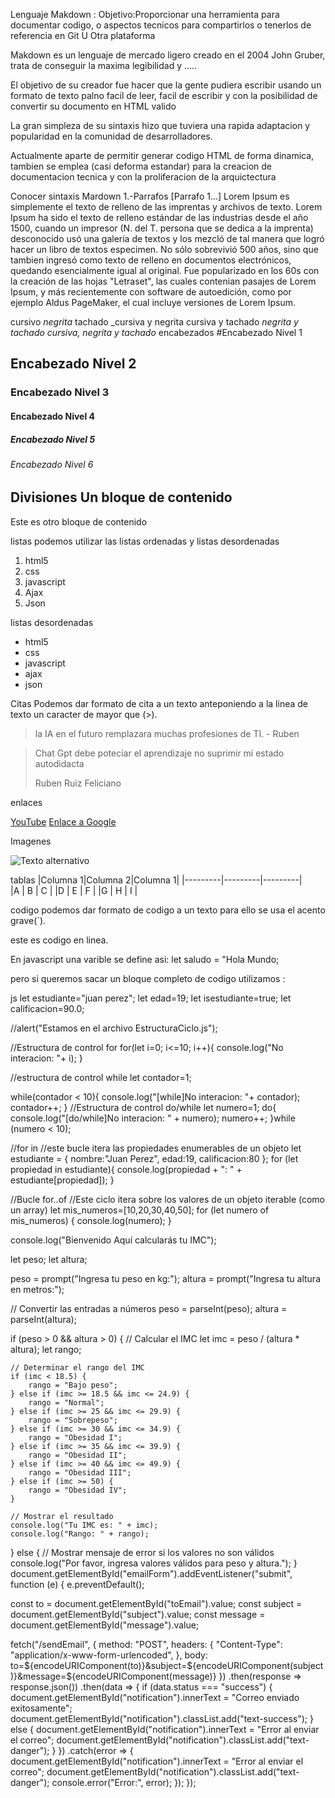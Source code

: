Lenguaje Makdown :
Objetivo:Proporcionar una herramienta para documentar codigo,
o aspectos tecnicos para compartirlos o tenerlos de referencia en Git U
Otra plataforma  


Makdown es un lenguaje de mercado ligero creado en el 2004
John Gruber, trata de conseguir la maxima legibilidad y .....

El objetivo de su creador fue hacer que la gente pudiera escribir usando
un formato de texto palno facil de leer, facil de escribir y con la 
posibilidad de convertir su documento en HTML valido

La gran simpleza de su sintaxis hizo que tuviera una rapida
adaptacion y popularidad en la comunidad de desarrolladores.

Actualmente aparte de permitir generar codigo HTML de forma
dinamica, tambien se emplea (casi deforma estandar) para la creacion
de documentacion tecnica y con la proliferacion de la arquictectura



Conocer sintaxis Mardown
1.-Parrafos [Parrafo 1...]
Lorem Ipsum es simplemente el texto de relleno de las imprentas y archivos de texto. Lorem Ipsum ha sido el texto de relleno estándar de las industrias desde el año 1500, cuando un impresor (N. del T. persona que se dedica a la imprenta) desconocido usó una galería de textos y los mezcló de tal manera que logró hacer un libro de textos especimen. No sólo sobrevivió 500 años, sino que tambien ingresó como texto de relleno en documentos electrónicos, quedando esencialmente igual al original. Fue popularizado en los 60s con la creación de las hojas "Letraset", las cuales contenian pasajes de Lorem Ipsum, y más recientemente con software de autoedición, como por ejemplo Aldus PageMaker, el cual incluye versiones de Lorem Ipsum.



cursivo
*negrita*
tachado
_cursiva y negrita
cursiva y tachado
*negrita y tachado*
*cursiva, negrita y tachado*
encabezados
#Encabezado Nivel 1
## Encabezado Nivel 2
### Encabezado Nivel 3
#### Encabezado Nivel 4
##### Encabezado Nivel 5
###### Encabezado Nivel 6

Divisiones
Un bloque de contenido
---
Este es otro bloque de contenido 


listas 
podemos utilizar las listas ordenadas y listas desordenadas

1. html5
1. css
1. javascript
1. Ajax
1. Json

listas desordenadas
- html5
- css
- javascript
- ajax
- json

Citas
Podemos dar formato de cita a un texto anteponiendo a la linea de texto un caracter de mayor que (>).
>la IA en el futuro remplazara muchas profesiones de TI. -
Ruben

>Chat Gpt debe poteciar el aprendizaje no suprimir mi estado autodidacta
>
>Ruben Ruiz Feliciano

enlaces

[YouTube](https://www.youtube.com)
[Enlace a Google](https://www.google.com)

Imagenes

![Texto alternativo](URLdelaimagen)


tablas
|Columna 1|Columna 2|Columna 1|
|---------|---------|---------|  
|A        |    B    |    C    |
|D        |    E    |    F    |
|G        |    H    |    I    |


codigo 
podemos dar formato de codigo a un texto para ello se usa el acento grave(`).

este es codigo en linea.

En javascript una varible se define asi:
let saludo = "Hola Mundo;



pero si queremos sacar un bloque completo de codigo utilizamos :

   
js
let estudiante="juan perez";
let edad=19;
let isestudiante=true;
let calificacion=90.0;

<!--esto es un comentario-->
   
//alert("Estamos en el archivo EstructuraCiclo.js");

//Estructura de control for
for(let i=0; i<=10; i++){
	console.log("No interacion: "+ i);
}

//estructura de control while
let contador=1;

while(contador < 10){
	console.log("[while]No interacion: "+ contador);
	contador++;
}
//Estructura de control do/while
let numero=1;
do{
	console.log("[do/while]No interacion: " + numero);
	numero++;
}while (numero < 10);

//for in
//este bucle itera las propiedades enumerables de un objeto 
let estudiante = { nombre:"Juan Perez", edad:19, calificacion:80 };
for (let propiedad in estudiante){
	console.log(propiedad + ": " + estudiante[propiedad]);
}

//Bucle for..of
//Este ciclo itera sobre los valores de un objeto iterable (como un array)
let mis_numeros=[10,20,30,40,50];
for (let numero of mis_numeros) {
	console.log(numero);
}

console.log("Bienvenido Aquí calcularás tu IMC");

let peso;
let altura;

peso = prompt("Ingresa tu peso en kg:");
altura = prompt("Ingresa tu altura en metros:");

// Convertir las entradas a números
peso = parseInt(peso);
altura = parseInt(altura);

if (peso > 0 && altura > 0) {
    // Calcular el IMC
    let imc = peso / (altura * altura);
    let rango;

    // Determinar el rango del IMC
    if (imc < 18.5) {
        rango = "Bajo peso";
    } else if (imc >= 18.5 && imc <= 24.9) {
        rango = "Normal";
    } else if (imc >= 25 && imc <= 29.9) {
        rango = "Sobrepeso";
    } else if (imc >= 30 && imc <= 34.9) {
        rango = "Obesidad I";
    } else if (imc >= 35 && imc <= 39.9) {
        rango = "Obesidad II";
    } else if (imc >= 40 && imc <= 49.9) {
        rango = "Obesidad III";
    } else if (imc >= 50) {
        rango = "Obesidad IV";
    }

    // Mostrar el resultado
    console.log("Tu IMC es: " + imc);
    console.log("Rango: " + rango);
} else {
    // Mostrar mensaje de error si los valores no son válidos
    console.log("Por favor, ingresa valores válidos para peso y altura.");
}
document.getElementById("emailForm").addEventListener("submit", function (e) {
  e.preventDefault();

  const to = document.getElementById("toEmail").value;
  const subject = document.getElementById("subject").value;
  const message = document.getElementById("message").value;

  fetch("/sendEmail", {
    method: "POST",
    headers: {
      "Content-Type": "application/x-www-form-urlencoded",
    },
    body: to=${encodeURIComponent(to)}&subject=${encodeURIComponent(subject)}&message=${encodeURIComponent(message)}
  })
  .then(response => response.json())
  .then(data => {
    if (data.status === "success") {
      document.getElementById("notification").innerText = "Correo enviado exitosamente";
      document.getElementById("notification").classList.add("text-success");
    } else {
      document.getElementById("notification").innerText = "Error al enviar el correo";
      document.getElementById("notification").classList.add("text-danger");
    }
  })
  .catch(error => {
    document.getElementById("notification").innerText = "Error al enviar el correo";
    document.getElementById("notification").classList.add("text-danger");
    console.error("Error:", error);
  });
});